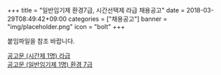 +++
title = "일반임기제 환경7급, 시간선택제 라급 채용공고"
date = 2018-03-29T08:49:42+09:00
categories = ["채용공고"]
banner = "img/placeholder.png"
icon = "bolt"
+++

<!--more-->

붙임파일을 참조 바랍니다.

[공고문 (시간제 1명) 라급](/files/seoul_atmosphere.hwp)  
[공고문 (일반임기제 1명) 환경 7급](/files/seoul_envirionment.hwp)

<br>
